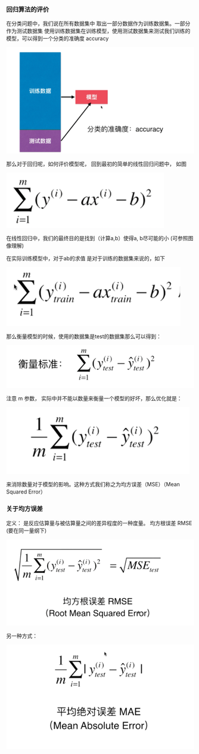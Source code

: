### 回归算法的评价

在分类问题中，我们说在所有数据集中 取出一部分数据作为训练数据集。一部分作为测试数据集
使用训练数据集在训练模型，使用测试数据集来测试我们训练的模型，可以得到一个分类的准确度
accuracy


![img_3.png](img_3.png)

那么对于回归呢，如何评价模型呢， 回到最初的简单的线性回归问题中， 如图

![img_4.png](img_4.png)

在线性回归中，我们的最终目的是找到（计算a,b）使得a, b尽可能的小 (可参照图像理解)

在实际训练模型中，对于ab的求值 是对于训练的数据集来说的，如下

![img_5.png](img_5.png)

那么衡量模型的时候，使用的数据集是test的数据集那么可以得到：

![img_6.png](img_6.png)

注意 m 参数， 实际中并不能以数量来衡量一个模型的好坏，那么优化就是：

![img_7.png](img_7.png)

来消除数量对于模型的影响。这种方式我们称之为均方误差（MSE）（Mean Squared Error）

### 关于均方误差

定义： 是反应估算量与被估算量之间的差异程度的一种度量。
均方根误差 RMSE (要在同一量纲下)

![img_8.png](img_8.png)

另一种方式：

![img_9.png](img_9.png)

